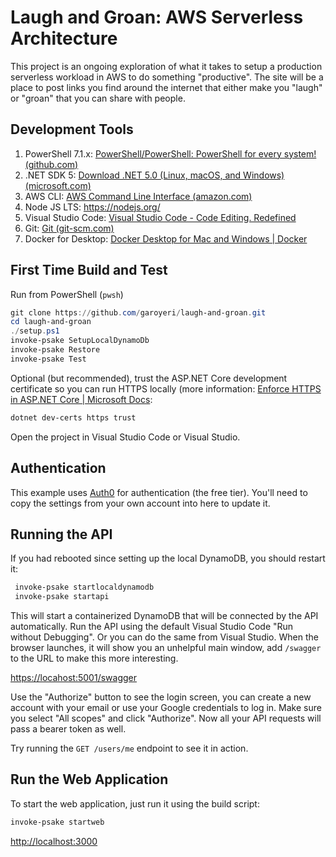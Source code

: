 # Laugh and Groan: AWS Serverless Architecture

This project is an ongoing exploration of what it takes to setup a production serverless workload in AWS to do something "productive". The site will be a place to post links you find around the internet that either make you "laugh" or "groan" that you can share with people.

## Development Tools

1. PowerShell 7.1.x: [PowerShell/PowerShell: PowerShell for every system! (github.com)](https://github.com/PowerShell/PowerShell)
2. .NET SDK 5: [Download .NET 5.0 (Linux, macOS, and Windows) (microsoft.com)](https://dotnet.microsoft.com/download/dotnet/5.0)
3. AWS CLI: [AWS Command Line Interface (amazon.com)](https://aws.amazon.com/cli/)
4. Node JS LTS: https://nodejs.org/
5. Visual Studio Code: [Visual Studio Code - Code Editing. Redefined](https://code.visualstudio.com/)
6. Git: [Git (git-scm.com)](https://www.git-scm.com/)
7. Docker for Desktop: [Docker Desktop for Mac and Windows | Docker](https://www.docker.com/products/docker-desktop)

## First Time Build and Test

Run from PowerShell (`pwsh`)

```powershell
git clone https://github.com/garoyeri/laugh-and-groan.git
cd laugh-and-groan
./setup.ps1
invoke-psake SetupLocalDynamoDb
invoke-psake Restore
invoke-psake Test
```

Optional (but recommended), trust the ASP.NET Core development certificate so you can run HTTPS locally (more information: [Enforce HTTPS in ASP.NET Core | Microsoft Docs](https://docs.microsoft.com/en-us/aspnet/core/security/enforcing-ssl?view=aspnetcore-5.0&tabs=visual-studio#trust-the-aspnet-core-https-development-certificate-on-windows-and-macos):

```powershell
dotnet dev-certs https trust
```

Open the project in Visual Studio Code or Visual Studio.

## Authentication

This example uses [Auth0](https://auth0.com/) for authentication (the free tier). You'll need to copy the settings from your own account into here to update it.

## Running the API

If you had rebooted since setting up the local DynamoDB, you should restart it:

```powershell
 invoke-psake startlocaldynamodb
 invoke-psake startapi
```

This will start a containerized DynamoDB that will be connected by the API automatically. Run the API using the default Visual Studio Code "Run without Debugging". Or you can do the same from Visual Studio. When the browser launches, it will show you an unhelpful main window, add `/swagger` to the URL to make this more interesting.

<https://locahost:5001/swagger>

Use the "Authorize" button to see the login screen, you can create a new account with your email or use your Google credentials to log in. Make sure you select "All scopes" and click "Authorize". Now all your API requests will pass a bearer token as well.

Try running the `GET /users/me` endpoint to see it in action.

## Run the Web Application

To start the web application, just run it using the build script:

```powershell
invoke-psake startweb
```

<http://localhost:3000>



